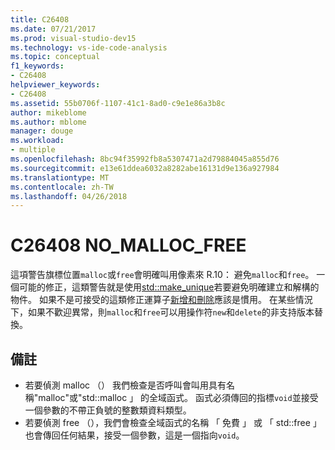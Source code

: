 ```yaml
---
title: C26408
ms.date: 07/21/2017
ms.prod: visual-studio-dev15
ms.technology: vs-ide-code-analysis
ms.topic: conceptual
f1_keywords:
- C26408
helpviewer_keywords:
- C26408
ms.assetid: 55b0706f-1107-41c1-8ad0-c9e1e86a3b8c
author: mikeblome
ms.author: mblome
manager: douge
ms.workload:
- multiple
ms.openlocfilehash: 8bc94f35992fb8a5307471a2d79884045a855d76
ms.sourcegitcommit: e13e61ddea6032a8282abe16131d9e136a927984
ms.translationtype: MT
ms.contentlocale: zh-TW
ms.lasthandoff: 04/26/2018
---
```

# <a name="c26408-nomallocfree"></a>C26408 NO_MALLOC_FREE
這項警告旗標位置`malloc`或`free`會明確叫用像素來 R.10： 避免`malloc`和`free`。 一個可能的修正，這類警告就是使用[std::make_unique](/cpp/standard-library/memory-functions#make_unique)若要避免明確建立和解構的物件。 如果不是可接受的這類修正運算子[新增和刪除](/cpp/cpp/new-and-delete-operators)應該是慣用。 在某些情況下，如果不歡迎異常，則`malloc`和`free`可以用操作符`new`和`delete`的非支持版本替換。

## <a name="remarks"></a>備註
- 若要偵測 malloc （） 我們檢查是否呼叫會叫用具有名稱"malloc"或"std::malloc 」 的全域函式。 函式必須傳回的指標`void`並接受一個參數的不帶正負號的整數類資料類型。
- 若要偵測 free （），我們會檢查全域函式的名稱 「 免費 」 或 「 std::free 」 也會傳回任何結果，接受一個參數，這是一個指向`void`。
